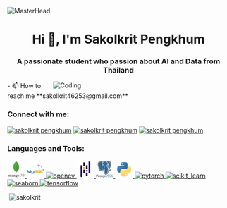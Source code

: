 ![MasterHead](https://scontent.fbkk29-1.fna.fbcdn.net/v/t39.30808-6/287510690_3214646732150399_7615935849502272409_n.jpg?_nc_cat=101&ccb=1-7&_nc_sid=e3f864&_nc_ohc=3zJc2VPBOqMAX_Ls02X&_nc_ht=scontent.fbkk29-1.fna&oh=00_AfDtDDdJsznEyOHz9i3jGFoBM3OgMfVp0MoTakIhqHi0Ew&oe=64BA4CD3)
<h1 align="center">Hi 👋, I'm Sakolkrit Pengkhum</h1>
<h3 align="center">A passionate student who passion about AI and Data from Thailand</h3>
<img align= "right" alt="Coding" width="400" src="https://media.tenor.com/_DOBjnGspYAAAAAC/code-coding.gif"> 
- 📫 How to reach me **sakolkrit46253@gmail.com**

<h3 align="left">Connect with me:</h3>
<p align="left">
<a href="https://linkedin.com/in/sakolkrit pengkhum" target="blank"><img align="center" src="https://raw.githubusercontent.com/rahuldkjain/github-profile-readme-generator/master/src/images/icons/Social/linked-in-alt.svg" alt="sakolkrit pengkhum" height="30" width="40" /></a>
<a href="https://kaggle.com/sakolkrit pengkhum" target="blank"><img align="center" src="https://raw.githubusercontent.com/rahuldkjain/github-profile-readme-generator/master/src/images/icons/Social/kaggle.svg" alt="sakolkrit pengkhum" height="30" width="40" /></a>
<a href="https://fb.com/sakolkrit pengkhum" target="blank"><img align="center" src="https://raw.githubusercontent.com/rahuldkjain/github-profile-readme-generator/master/src/images/icons/Social/facebook.svg" alt="sakolkrit pengkhum" height="30" width="40" /></a>
</p>

<h3 align="left">Languages and Tools:</h3>
<p align="left"> <a href="https://www.mongodb.com/" target="_blank" rel="noreferrer"> <img src="https://raw.githubusercontent.com/devicons/devicon/master/icons/mongodb/mongodb-original-wordmark.svg" alt="mongodb" width="40" height="40"/> </a> <a href="https://www.mysql.com/" target="_blank" rel="noreferrer"> <img src="https://raw.githubusercontent.com/devicons/devicon/master/icons/mysql/mysql-original-wordmark.svg" alt="mysql" width="40" height="40"/> </a> <a href="https://opencv.org/" target="_blank" rel="noreferrer"> <img src="https://www.vectorlogo.zone/logos/opencv/opencv-icon.svg" alt="opencv" width="40" height="40"/> </a> <a href="https://pandas.pydata.org/" target="_blank" rel="noreferrer"> <img src="https://raw.githubusercontent.com/devicons/devicon/2ae2a900d2f041da66e950e4d48052658d850630/icons/pandas/pandas-original.svg" alt="pandas" width="40" height="40"/> </a> <a href="https://www.postgresql.org" target="_blank" rel="noreferrer"> <img src="https://raw.githubusercontent.com/devicons/devicon/master/icons/postgresql/postgresql-original-wordmark.svg" alt="postgresql" width="40" height="40"/> </a> <a href="https://www.python.org" target="_blank" rel="noreferrer"> <img src="https://raw.githubusercontent.com/devicons/devicon/master/icons/python/python-original.svg" alt="python" width="40" height="40"/> </a> <a href="https://pytorch.org/" target="_blank" rel="noreferrer"> <img src="https://www.vectorlogo.zone/logos/pytorch/pytorch-icon.svg" alt="pytorch" width="40" height="40"/> </a> <a href="https://scikit-learn.org/" target="_blank" rel="noreferrer"> <img src="https://upload.wikimedia.org/wikipedia/commons/0/05/Scikit_learn_logo_small.svg" alt="scikit_learn" width="40" height="40"/> </a> <a href="https://seaborn.pydata.org/" target="_blank" rel="noreferrer"> <img src="https://seaborn.pydata.org/_images/logo-mark-lightbg.svg" alt="seaborn" width="40" height="40"/> </a> <a href="https://www.tensorflow.org" target="_blank" rel="noreferrer"> <img src="https://www.vectorlogo.zone/logos/tensorflow/tensorflow-icon.svg" alt="tensorflow" width="40" height="40"/> </a> </p>

<p>&nbsp;<img align="center" src="https://github-readme-stats.vercel.app/api?username=sakolkrit&show_icons=true&locale=en" alt="sakolkrit" /></p>
